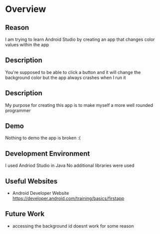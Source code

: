 # Overview

## Reason
I am trying to learn Android Studio by creating an app that changes color values within the app

## Description
You're supposed to be able to click a button and it will change the background color but the app always crashes when I run it

## Description
My purpose for creating this app is to make myself a more well rounded programmer

## Demo
Nothing to demo the app is broken :(

## Development Environment

I used Andriod Studio in Java
No additional libraries were used

## Useful Websites

* Android Developer Website https://developer.android.com/training/basics/firstapp

## Future Work

* accessing the background id doesnt work for some reason
